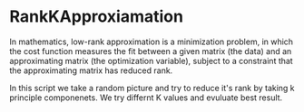 # RankKApproxiamation

In mathematics, low-rank approximation is a minimization problem, in which the cost function measures the fit between a given matrix (the data) and an approximating matrix (the optimization variable), subject to a constraint that the approximating matrix has reduced rank.

In this script we take a random picture and try to reduce it's rank by taking k principle componenets.
We try differnt K values and evuluate best result. 
